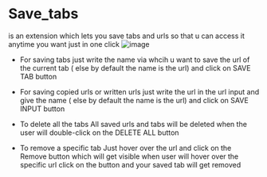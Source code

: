# Save_tabs 
is an extension which lets you save tabs and urls so that u can access it 
anytime you want just in one click
![image](https://user-images.githubusercontent.com/47395196/131210673-c025badb-b329-4943-8c64-e341cd7eda8d.png)

* For saving tabs 
just write the name via whcih u want to save the url of the current
tab ( else by default the name is the url) and click on SAVE TAB button

* For saving copied urls or written urls
just write the url in the url input and give the name ( else by default 
the name is the url)  and click on SAVE INPUT button

* To delete all the tabs 
All saved urls and tabs will be deleted when the user will 
double-click on the DELETE ALL button 

* To remove a specific tab
Just hover over the url and click on the Remove button which will get 
visible when user will hover over the specific url click on the button 
and your saved tab will get removed  
